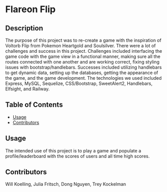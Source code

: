 # Flareon Flip

  
  ## Description
  The purpose of this project was to re-create a game with the inspiration of Voltorb Flip from Pokemon Heartgold and Soulsilver. There were a lot of challenges and success in this project. Challenges included interfacing the game code with the game view in a functional manner, making sure all the routes connected with one another and are working correct, fixing styling issues with bootstrap/handlebars. Successes included utilizing handlebars to get dynamic data, setting up the databases, getting the appearance of the game, and the game development. The technologies we used included Express, MySQL, Sequelize, CSS/Bootstrap, SweetAlert2, Handlebars, Elfsight, and Railway.

  ## Table of Contents
  - [Usage](#usage)
  - [Contributors](#contributors)

  ## Usage
  The intended use of this project is to play a game and populate a profile/leaderboard with the scores of users and all time high scores.

  ## Contributors
  Will Koelling, Julia Fritsch, Dong Nguyen, Trey Kockelman
  
